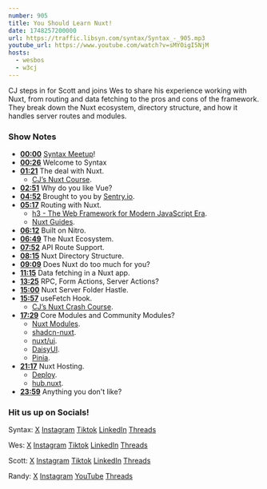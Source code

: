```yaml
---
number: 905
title: You Should Learn Nuxt!
date: 1748257200000
url: https://traffic.libsyn.com/syntax/Syntax_-_905.mp3
youtube_url: https://www.youtube.com/watch?v=sMYOigI5NjM
hosts:
  - wesbos
  - w3cj
---
```

	
CJ steps in for Scott and joins Wes to share his experience working with Nuxt, from routing and data fetching to the pros and cons of the framework. They break down the Nuxt ecosystem, directory structure, and how it handles server routes and modules.

### Show Notes

* **[00:00](#t=00:00)** [Syntax Meetup](https://syntax.fm/meetup)!
* **[00:26](#t=00:26)** Welcome to Syntax
* **[01:21](#t=01:21)** The deal with Nuxt.
  * [CJ’s Nuxt Course](https://www.youtube.com/watch?v=DK93dqmJJYg).
* **[02:51](#t=02:51)** Why do you like Vue?
* **[04:52](#t=04:52)** Brought to you by [Sentry.io](https://sentry.io/syntax).
* **[05:17](#t=05:17)** Routing with Nuxt.
  * [h3 - The Web Framework for Modern JavaScript Era](https://v1.h3.dev/).
  * [Nuxt Guides](https://nuxt.com/docs/guide).
* **[06:12](#t=06:12)** Built on Nitro.
* **[06:49](#t=06:49)** The Nuxt Ecosystem.
* **[07:52](#t=07:52)** API Route Support.
* **[08:15](#t=08:15)** Nuxt Directory Structure.
* **[09:09](#t=09:09)** Does Nuxt do too much for you?
* **[11:15](#t=11:15)** Data fetching in a Nuxt app.
* **[13:25](#t=13:25)** RPC, Form Actions, Server Actions?
* **[15:00](#t=15:00)** Nuxt Server Folder Hastle.
* **[15:57](#t=15:57)** useFetch Hook.
  * [CJ’s Nuxt Crash Course](https://www.youtube.com/watch?v=RhZZ0whiuT8).
* **[17:29](#t=17:29)** Core Modules and Community Modules?
  * [Nuxt Modules](https://nuxt.com/modules).
  * [shadcn-nuxt](https://nuxt.com/modules/shadcn).
  * [nuxt/ui](https://nuxt.com/modules/ui).
  * [DaisyUI](https://daisyui.com/).
  * [Pinia](https://pinia.vuejs.org/ssr/nuxt.html).
* **[21:17](#t=21:17)** Nuxt Hosting.
  * [Deploy](https://nuxt.com/deploy).
  * [hub.nuxt](https://hub.nuxt.com/).
* **[23:59](#t=23:59)** Anything you don't like?

### Hit us up on Socials!

Syntax: [X](https://twitter.com/syntaxfm) [Instagram](https://www.instagram.com/syntax_fm/) [Tiktok](https://www.tiktok.com/@syntaxfm) [LinkedIn](https://www.linkedin.com/company/96077407/admin/feed/posts/) [Threads](https://www.threads.net/@syntax_fm)

Wes: [X](https://twitter.com/wesbos) [Instagram](https://www.instagram.com/wesbos/) [Tiktok](https://www.tiktok.com/@wesbos) [LinkedIn](https://www.linkedin.com/in/wesbos/) [Threads](https://www.threads.net/@wesbos)

Scott: [X](https://twitter.com/stolinski) [Instagram](https://www.instagram.com/stolinski/) [Tiktok](https://www.tiktok.com/@stolinski) [LinkedIn](https://www.linkedin.com/in/stolinski/) [Threads](https://www.threads.net/@stolinski)

Randy: [X](https://twitter.com/randyrektor) [Instagram](https://www.instagram.com/randyrektor/) [YouTube](https://www.youtube.com/@randyrektor) [Threads](https://www.threads.net/@randyrektor)
